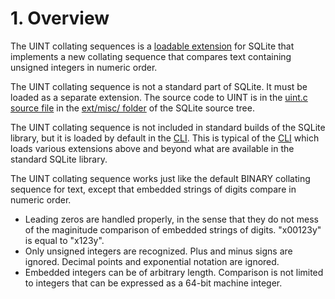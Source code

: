 # 1\. Overview


 The UINT collating sequences is a [loadable extension](loadext.html) for
SQLite that implements a new collating sequence that compares text
containing unsigned integers in numeric order.



 The UINT collating sequence is not a standard part of SQLite.
It must be loaded as a separate extension. The source code to
UINT is in the [uint.c source file](https://sqlite.org/src/file/ext/misc/uint.c)
in the [ext/misc/ folder](https://sqlite.org/src/file/ext/misc) of the
SQLite source tree.



 The UINT collating sequence is not included in standard builds of
the SQLite library, but it is loaded by default in the [CLI](cli.html). This
is typical of the [CLI](cli.html) which loads various extensions above and beyond
what are available in the standard SQLite library.



 The UINT collating sequence works just like the default
BINARY collating sequence for text, except that embedded strings
of digits compare in numeric order.



* Leading zeros are handled properly, in the sense that
they do not mess of the maginitude comparison of embedded
strings of digits. "x00123y" is equal to "x123y".
* Only unsigned integers are recognized. Plus and minus
signs are ignored. Decimal points and exponential notation
are ignored.
* Embedded integers can be of arbitrary length. Comparison
is not limited to integers that can be expressed as a
64\-bit machine integer.


